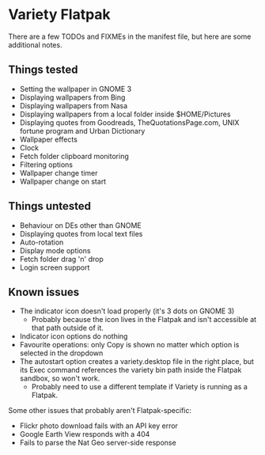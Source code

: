 # Variety Flatpak

There are a few TODOs and FIXMEs in the manifest file, but here are some additional notes.

## Things tested

- Setting the wallpaper in GNOME 3
- Displaying wallpapers from Bing
- Displaying wallpapers from Nasa
- Displaying wallpapers from a local folder inside $HOME/Pictures
- Displaying quotes from Goodreads, TheQuotationsPage.com, UNIX fortune program and Urban Dictionary
- Wallpaper effects
- Clock
- Fetch folder clipboard monitoring
- Filtering options
- Wallpaper change timer
- Wallpaper change on start


## Things untested

- Behaviour on DEs other than GNOME
- Displaying quotes from local text files
- Auto-rotation
- Display mode options
- Fetch folder drag 'n' drop
- Login screen support

## Known issues

- The indicator icon doesn't load properly (it's 3 dots on GNOME 3)
    - Probably because the icon lives in the Flatpak and isn't accessible at that path outside of it.
- Indicator icon options do nothing
- Favourite operations: only Copy is shown no matter which option is selected in the dropdown
- The autostart option creates a variety.desktop file in the right place, but its Exec command references the variety bin path inside the Flatpak sandbox, so won't work.
    - Probably need to use a different template if Variety is running as a Flatpak.

Some other issues that probably aren't Flatpak-specific:

- Flickr photo download fails with an API key error
- Google Earth View responds with a 404
- Fails to parse the Nat Geo server-side response